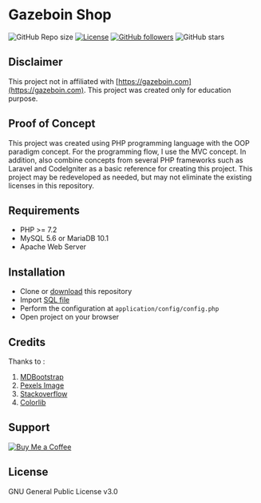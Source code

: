 # Gazeboin Shop
 
 ![GitHub Repo size](https://img.shields.io/github/repo-size/zhanang19/gazeboin-shop.svg)
 [![License](https://img.shields.io/badge/license-GNU%20GPL%203-green.svg)](https://github.com/zhanang19/gazeboin-shop/blob/master/LICENSE)
 [![GitHub followers](https://img.shields.io/github/followers/zhanang19.svg?style=social)]()
 ![GitHub stars](https://img.shields.io/github/stars/zhanang19/gazeboin-shop.svg?style=social)

## Disclaimer
 This project not in affiliated with [https://gazeboin.com](https://gazeboin.com). This project was created only for education purpose.
 
## Proof of Concept
 This project was created using PHP programming language with the OOP paradigm concept. For the programming flow, I use the MVC concept. In addition, also combine concepts from several PHP frameworks such as Laravel and CodeIgniter as a basic reference for creating this project. This project may be redeveloped as needed, but may not eliminate the existing licenses in this repository.

## Requirements
 - PHP >= 7.2
 - MySQL 5.6 or MariaDB 10.1
 - Apache Web Server

## Installation
 - Clone or [download](https://github.com/zhanang19/gazeboin-shop/archive/master.zip) this repository
 - Import [SQL file](https://bmc.xyz/l/gazsql)
 - Perform the configuration at ```application/config/config.php```
 - Open project on your browser

## Credits
 Thanks to :
 1. [MDBootstrap](https://mdbootstrap.com/freebies)
 2. [Pexels Image](https://pexels.com)
 3. [Stackoverflow](https://stackoverflow.com)
 4. [Colorlib](https://colorlib.com)

## Support
[![Buy Me a Coffee](https://img.shields.io/badge/Donate-Buy%20Me%20a%20Coffee-orange.svg)](https://buymeacoff.ee/zhanang19)

## License
GNU General Public License v3.0